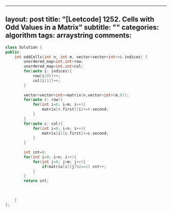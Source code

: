 
---
layout: post
title: "[Leetcode] 1252. Cells with Odd Values in a Matrix"
subtitle: ""
categories: algorithm
tags: arraystring
comments:
---

```cpp
class Solution {
public:
    int oddCells(int n, int m, vector<vector<int>>& indices) {
        unordered_map<int,int>row;
        unordered_map<int,int>col;
        for(auto i: indices){
            row[i[0]]++;
            col[i[1]]++;
        }
        
        vector<vector<int>>matrix(n,vector<int>(m,0));
        for(auto r: row){
            for(int i=0; i<m; i++){
                matrix[r.first][i]+=r.second;
            }
        }
        for(auto c: col){
            for(int i=0; i<n; i++){
                matrix[i][c.first]+=c.second;
            }
        }
        
        int cnt=0;
        for(int i=0; i<n; i++){
            for(int j=0; j<m; j++){
                if(matrix[i][j]%2==1) cnt++;
            }
        }
        return cnt;
        
        
        
    }
};
```
